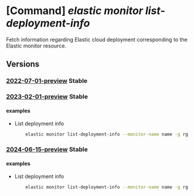 # [Command] _elastic monitor list-deployment-info_

Fetch information regarding Elastic cloud deployment corresponding to                                the Elastic monitor resource.

## Versions

### [2022-07-01-preview](/Resources/mgmt-plane/L3N1YnNjcmlwdGlvbnMve30vcmVzb3VyY2Vncm91cHMve30vcHJvdmlkZXJzL21pY3Jvc29mdC5lbGFzdGljL21vbml0b3JzL3t9L2xpc3RkZXBsb3ltZW50aW5mbw==/2022-07-01-preview.xml) **Stable**

<!-- mgmt-plane /subscriptions/{}/resourcegroups/{}/providers/microsoft.elastic/monitors/{}/listdeploymentinfo 2022-07-01-preview -->

### [2023-02-01-preview](/Resources/mgmt-plane/L3N1YnNjcmlwdGlvbnMve30vcmVzb3VyY2Vncm91cHMve30vcHJvdmlkZXJzL21pY3Jvc29mdC5lbGFzdGljL21vbml0b3JzL3t9L2xpc3RkZXBsb3ltZW50aW5mbw==/2023-02-01-preview.xml) **Stable**

<!-- mgmt-plane /subscriptions/{}/resourcegroups/{}/providers/microsoft.elastic/monitors/{}/listdeploymentinfo 2023-02-01-preview -->

#### examples

- List deployment info
    ```bash
        elastic monitor list-deployment-info --monitor-name name -g rg
    ```

### [2024-06-15-preview](/Resources/mgmt-plane/L3N1YnNjcmlwdGlvbnMve30vcmVzb3VyY2Vncm91cHMve30vcHJvdmlkZXJzL21pY3Jvc29mdC5lbGFzdGljL21vbml0b3JzL3t9L2xpc3RkZXBsb3ltZW50aW5mbw==/2024-06-15-preview.xml) **Stable**

<!-- mgmt-plane /subscriptions/{}/resourcegroups/{}/providers/microsoft.elastic/monitors/{}/listdeploymentinfo 2024-06-15-preview -->

#### examples

- List deployment info
    ```bash
        elastic monitor list-deployment-info --monitor-name name -g rg
    ```
